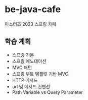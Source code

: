 # be-java-cafe
마스터즈 2023 스프링 카페 

## 학습 계획
- 스프링 기본
- 스프링 애노테이션
- MVC 패턴
- 스프링 부트 템플릿 기반 MVC
- HTTP 메서드
- url 및 메서드 컨벤션
- Path Variable vs Query Parameter

